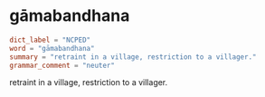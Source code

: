# gāmabandhana

``` toml
dict_label = "NCPED"
word = "gāmabandhana"
summary = "retraint in a village, restriction to a villager."
grammar_comment = "neuter"
```

retraint in a village, restriction to a villager.

